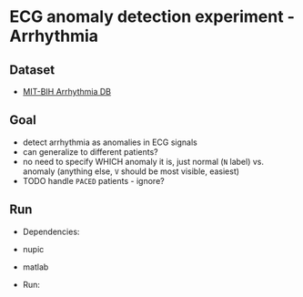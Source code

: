 # ECG anomaly detection experiment - Arrhythmia

## Dataset

 - [MIT-BIH Arrhythmia DB](http://physionet.org/physiobank/database/html/mitdbdir/mitdbdir.htm)

## Goal
 - detect arrhythmia as anomalies in ECG signals
 - can generalize to different patients? 
 - no need to specify WHICH anomaly it is, just normal (`N` label) vs. anomaly (anything else, `V` should be most visible, easiest)
  - TODO handle `PACED` patients - ignore?

## Run
 - Dependencies:
  - nupic
  - matlab

 - Run:

